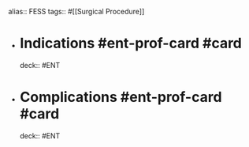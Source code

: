 alias:: FESS
tags:: #[[Surgical Procedure]]

- # Indications #ent-prof-card #card
  deck:: #ENT
- # Complications #ent-prof-card #card
  deck:: #ENT
